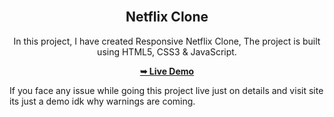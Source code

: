 <div align="center">
 
  <br />

  <h2 align="center">Netflix Clone</h2>

  In this project, I have created Responsive Netflix Clone, The project is built using HTML5, CSS3 & JavaScript.

  <a href=""><strong>➥ Live Demo</strong></a>

</div>

If you face any issue while going this project live just on details and visit site its just a demo idk why warnings are coming.

